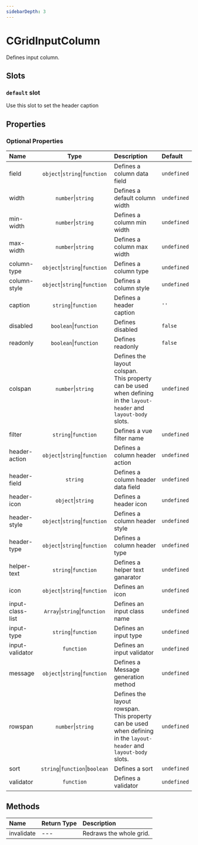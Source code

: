 ```yaml
---
sidebarDepth: 3
---
```


# CGridInputColumn

Defines input column.

## Slots

<!-- SLOT_DEFAULT_START -->

### `default` slot

Use this slot to set the header caption

<!-- SLOT_DEFAULT_END -->

## Properties

<!-- PROPS_TABLE_START -->

### Optional Properties

| Name             |                  Type                   | Description                                                                                                            | Default     |
| :--------------- | :-------------------------------------: | :--------------------------------------------------------------------------------------------------------------------- | :---------- |
| field            | `object`&#124;`string`&#124;`function`  | Defines a column data field                                                                                            | `undefined` |
| width            |         `number`&#124;`string`          | Defines a default column width                                                                                         | `undefined` |
| min-width        |         `number`&#124;`string`          | Defines a column min width                                                                                             | `undefined` |
| max-width        |         `number`&#124;`string`          | Defines a column max width                                                                                             | `undefined` |
| column-type      | `object`&#124;`string`&#124;`function`  | Defines a column type                                                                                                  | `undefined` |
| column-style     | `object`&#124;`string`&#124;`function`  | Defines a column style                                                                                                 | `undefined` |
| caption          |        `string`&#124;`function`         | Defines a header caption                                                                                               | `''`        |
| disabled         |        `boolean`&#124;`function`        | Defines disabled                                                                                                       | `false`     |
| readonly         |        `boolean`&#124;`function`        | Defines readonly                                                                                                       | `false`     |
| colspan          |         `number`&#124;`string`          | Defines the layout colspan.<br>This property can be used when defining in the `layout-header` and `layout-body` slots. | `undefined` |
| filter           |        `string`&#124;`function`         | Defines a vue filter name                                                                                              | `undefined` |
| header-action    | `object`&#124;`string`&#124;`function`  | Defines a column header action                                                                                         | `undefined` |
| header-field     |                `string`                 | Defines a column header data field                                                                                     | `undefined` |
| header-icon      |         `object`&#124;`string`          | Defines a header icon                                                                                                  | `undefined` |
| header-style     | `object`&#124;`string`&#124;`function`  | Defines a column header style                                                                                          | `undefined` |
| header-type      | `object`&#124;`string`&#124;`function`  | Defines a column header type                                                                                           | `undefined` |
| helper-text      |        `string`&#124;`function`         | Defines a helper text ganarator                                                                                        | `undefined` |
| icon             | `object`&#124;`string`&#124;`function`  | Defines an icon                                                                                                        | `undefined` |
| input-class-list |  `Array`&#124;`string`&#124;`function`  | Defines an input class name                                                                                            | `undefined` |
| input-type       |        `string`&#124;`function`         | Defines an input type                                                                                                  | `undefined` |
| input-validator  |               `function`                | Defines an input validator                                                                                             | `undefined` |
| message          | `object`&#124;`string`&#124;`function`  | Defines a Message generation method                                                                                    | `undefined` |
| rowspan          |         `number`&#124;`string`          | Defines the layout rowspan.<br>This property can be used when defining in the `layout-header` and `layout-body` slots. | `undefined` |
| sort             | `string`&#124;`function`&#124;`boolean` | Defines a sort                                                                                                         | `undefined` |
| validator        |               `function`                | Defines a validator                                                                                                    | `undefined` |

<!-- PROPS_TABLE_END -->

## Methods

<!-- METHODS_TABLE_START -->

| Name       | Return Type | Description             |
| :--------- | :---------- | :---------------------- |
| invalidate | ---         | Redraws the whole grid. |

<!-- METHODS_TABLE_END -->
